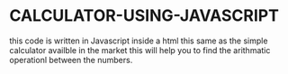 # CALCULATOR-USING-JAVASCRIPT
this code is written in Javascript inside a html  this same as the simple calculator availble in the market 
this will help you to find the arithmatic operationl between the numbers.
